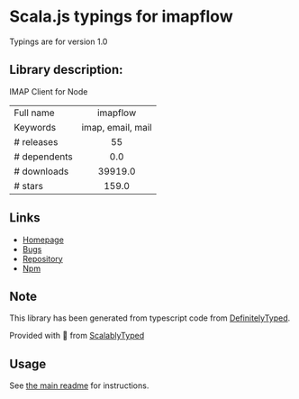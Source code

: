 
# Scala.js typings for imapflow

Typings are for version 1.0

## Library description:
IMAP Client for Node

|                    |                 |
| ------------------ | :-------------: |
| Full name          | imapflow |
| Keywords           | imap, email, mail |
| # releases         | 55 |
| # dependents       | 0.0 |
| # downloads        | 39919.0 |
| # stars            | 159.0 |

## Links
- [Homepage](https://imapflow.com/)
- [Bugs](https://github.com/postalsys/imapflow/issues)
- [Repository](https://github.com/postalsys/imapflow)
- [Npm](https://www.npmjs.com/package/imapflow)
    


## Note
This library has been generated from typescript code from [DefinitelyTyped](https://definitelytyped.org).

Provided with :purple_heart: from [ScalablyTyped](https://github.com/oyvindberg/ScalablyTyped)

## Usage
See [the main readme](../../readme.md) for instructions.


